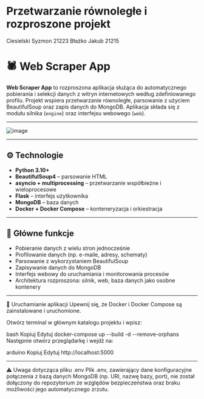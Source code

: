 # Przetwarzanie równoległe i rozproszone projekt
Ciesielski Syzmon 21223
Błażko Jakub 21215

# 🕷️ Web Scraper App

**Web Scraper App** to rozproszona aplikacja służąca do automatycznego pobierania i selekcji danych z witryn internetowych według zdefiniowanego profilu. Projekt wspiera przetwarzanie równoległe, parsowanie z użyciem BeautifulSoup oraz zapis danych do MongoDB. Aplikacja składa się z modułu silnika (`engine`) oraz interfejsu webowego (`web`).

---
![image](https://github.com/user-attachments/assets/acfb1447-bb89-44a4-bfc3-712465de3d28)



---

## ⚙️ Technologie

- **Python 3.10+**
- **BeautifulSoup4** – parsowanie HTML
- **asyncio + multiprocessing** – przetwarzanie współbieżne i wieloprocesowe
- **Flask** – interfejs użytkownika
- **MongoDB** – baza danych
- **Docker + Docker Compose** – konteneryzacja i orkiestracja

---

## 📌 Główne funkcje

- Pobieranie danych z wielu stron jednocześnie
- Profilowanie danych (np. e-maile, adresy, schematy)
- Parsowanie z wykorzystaniem BeautifulSoup
- Zapisywanie danych do MongoDB
- Interfejs webowy do uruchamiania i monitorowania procesów
- Architektura rozproszona: silnik, web, baza danych jako osobne kontenery

---

🚀 Uruchamianie aplikacji
Upewnij się, że Docker i Docker Compose są zainstalowane i uruchomione.

Otwórz terminal w głównym katalogu projektu i wpisz:

bash
Kopiuj
Edytuj
docker-compose up --build -d --remove-orphans
Następnie otwórz przeglądarkę i wejdź na:

arduino
Kopiuj
Edytuj
http://localhost:5000

---

⚠️ Uwaga dotycząca pliku .env
Plik .env, zawierający dane konfiguracyjne połączenia z bazą danych MongoDB (np. URI, nazwę bazy, port), nie został dołączony do repozytorium ze względów bezpieczeństwa oraz braku możliwości jego automatycznego zrzutu.
